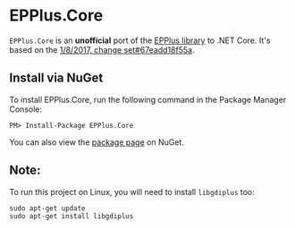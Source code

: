 EPPlus.Core
===========
`EPPlus.Core` is an **unofficial** port of the [EPPlus library](http://epplus.codeplex.com) to .NET Core. It's based on the [1/8/2017, change set#67eadd18f55a](http://epplus.codeplex.com/SourceControl/list/changesets).


Install via NuGet
-----------------
To install EPPlus.Core, run the following command in the Package Manager Console:

```
PM> Install-Package EPPlus.Core
```

You can also view the [package page](http://www.nuget.org/packages/EPPlus.Core/) on NuGet.

Note:
-----------------
To run this project on Linux, you will need to install `libgdiplus` too:
```
sudo apt-get update
sudo apt-get install libgdiplus
```
